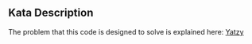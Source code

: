 ﻿## Kata Description

The problem that this code is designed to solve is explained here: [Yatzy](https://sammancoaching.org/kata_descriptions/yatzy.html)

